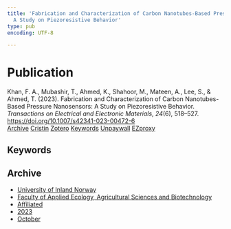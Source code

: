```yaml
---
title: 'Fabrication and Characterization of Carbon Nanotubes-Based Pressure Nanosensors:
  A Study on Piezoresistive Behavior'
type: pub
encoding: UTF-8

---
```

<h1>Publication</h1>
<article id="csl-bib-container-73MPRNRR" class="csl-bib-container">
  <div class="csl-bib-body"> <div class="csl-entry">Khan, F. A., Mubashir, T., Ahmed, K., Shahoor, M., Mateen, A., Lee, S., &#38; Ahmed, T. (2023). Fabrication and Characterization of Carbon Nanotubes-Based Pressure Nanosensors: A Study on Piezoresistive Behavior. <i>Transactions on Electrical and Electronic Materials</i>, <i>24</i>(6), 518–527. <a href="https://doi.org/10.1007/s42341-023-00472-6">https://doi.org/10.1007/s42341-023-00472-6</a></div> </div>
  <div class="csl-bib-buttons">
    <a href="#taxonomy-article-73MPRNRR" alt="archive" class="csl-bib-button">Archive</a>
    <a href="https://app.cristin.no/results/show.jsf?id=2188350" alt="Cristin" class="csl-bib-button">Cristin</a>
    <a href="http://zotero.org/groups/5881554/items/73MPRNRR" alt="Zotero" class="csl-bib-button">Zotero</a>
    <a href="#keywords-article-73MPRNRR" alt="keywords" class="csl-bib-button">Keywords</a>
    <a href="https://doi.org/10.1007/s42341-023-00472-6" alt="Unpaywall" class="csl-bib-button">Unpaywall</a>
    <a href="https://doi.org/10.1007/s42341-023-00472-6" alt="EZproxy" class="csl-bib-button">EZproxy</a>
  </div>
  <div id="csl-bib-meta-container-73MPRNRR"></div>
</article>
<div id="csl-bib-meta-73MPRNRR" class="csl-bib-meta">
  <article id="keywords-article-73MPRNRR" class="keywords-article">
    <h1>Keywords</h1>
    
  </article>
  <article id="taxonomy-article-73MPRNRR" class="taxonomy-article">
    <h1>Archive</h1>
    <ul>
      <li><a href="{{< params subfolder >}}en/archive/?key=3DCRN523">University of Inland Norway</a></li>
      <li><a href="{{< params subfolder >}}en/archive/?key=T77LXH6D">Faculty of Applied Ecology, Agricultural Sciences and Biotechnology</a></li>
      <li><a href="{{< params subfolder >}}en/archive/?key=B792VYXJ">Affiliated</a></li>
      <li><a href="{{< params subfolder >}}en/archive/?key=GQL83TUP">2023</a></li>
      <li><a href="{{< params subfolder >}}en/archive/?key=RZJS4YTX">October</a></li>
    </ul>
  </article>
</div>
